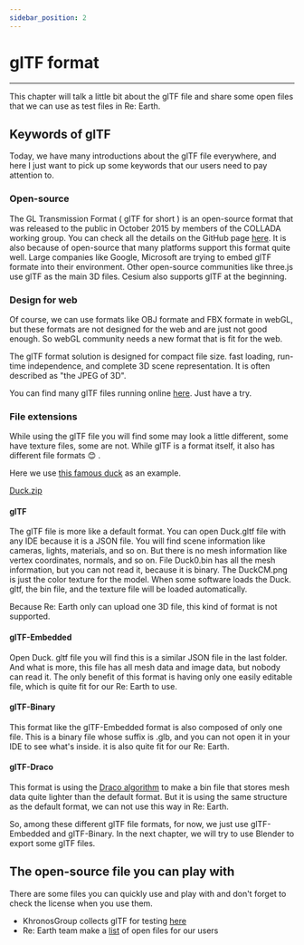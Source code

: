 ```yaml
---
sidebar_position: 2
---
```

# glTF format
------

This chapter will talk a little bit about the glTF file and share some open files that we can use as test files in Re: Earth. 

## Keywords of glTF

Today, we have many introductions about the glTF file everywhere, and here I just want to pick up some keywords that our users need to pay attention to.

### Open-source

The GL Transmission Format ( glTF for short ) is an open-source format that was released to the public in October 2015 by members of the COLLADA working group. You can check all the details on the GitHub page [here](https://github.com/KhronosGroup/glTF). It is also because of open-source that many platforms support this format quite well. Large companies like Google, Microsoft are trying to embed glTF formate into their environment. Other open-source communities like three.js use glTF as the main 3D files. Cesium also supports glTF at the beginning.

### Design for web

Of course, we can use formats like OBJ formate and FBX formate in webGL, but these formats are not designed for the web and are just not good enough. So webGL community needs a new format that is fit for the web. 

The glTF format solution is designed for compact file size. fast loading, run-time independence, and complete 3D scene representation. It is often described as "the JPEG of 3D". 

You can find many glTF files running online [here](https://sketchfab.com/3d-models/popular). Just have a try.

### File extensions

While using the glTF file you will find some may look a little different, some have texture files, some are not. While glTF is a format itself, it also has different file formats 😊 .

Here we use [this famous duck](https://github.com/KhronosGroup/glTF-Sample-Models/tree/master/2.0/Duck) as an example.

[Duck.zip](https://s3-us-west-2.amazonaws.com/secure.notion-static.com/48869dc2-9061-4e26-9b92-339e0117db73/Duck.zip)

#### glTF
    
The glTF file is more like a default format. You can open Duck.gltf file with any IDE because it is a JSON file. You will find scene information like cameras, lights, materials, and so on. But there is no mesh information like vertex coordinates, normals, and so on. File Duck0.bin has all the mesh information, but you can not read it, because it is binary. The DuckCM.png is just the color texture for the model. When some software loads the Duck. gltf, the bin file, and the texture file will be loaded automatically.

Because Re: Earth only can upload one 3D file, this kind of format is not supported.
    
#### glTF-Embedded
    
Open Duck. gltf file you will find this is a similar JSON file in the last folder. And what is more, this file has all mesh data and image data, but nobody can read it. The only benefit of this format is having only one easily editable file, which is quite fit for our Re: Earth to use.
    
#### glTF-Binary
    
This format like the glTF-Embedded format is also composed of only one file.  This is a binary file whose suffix is .glb, and you can not open it in your IDE to see what's inside. it is also quite fit for our Re: Earth. 
  
#### glTF-Draco
    
This format is using the [Draco algorithm](https://github.com/google/draco) to make a bin file that stores mesh data quite lighter than the default format. But it is using the same structure as the default format, we can not use this way in Re: Earth. 

So, among these different glTF file formats, for now, we just use glTF-Embedded and glTF-Binary. In the next chapter, we will try to use Blender to export some glTF files.

## The open-source file you can play with

There are some files you can quickly use and play with and don't forget to check the license when you use them.

- KhronosGroup collects glTF for testing [here](https://github.com/KhronosGroup/glTF-Sample-Models)
- Re: Earth team make a [list](https://www.notion.so/ac97bfe5d5fb4a8381013703e905fb40) of open files for our users